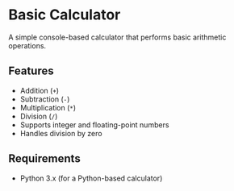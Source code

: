 # Basic Calculator
   
A simple console-based calculator that performs basic arithmetic operations. 

## Features 
- Addition (`+`) 
- Subtraction (`-`)  
- Multiplication (`*`)
- Division (`/`)
- Supports integer and floating-point numbers
- Handles division by zero

## Requirements
- Python 3.x (for a Python-based calculator)

